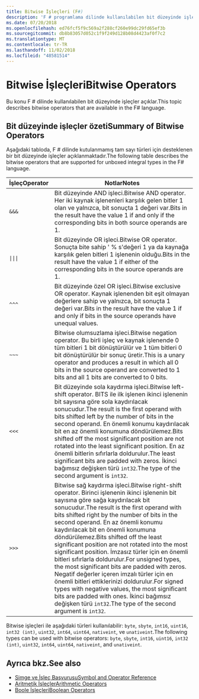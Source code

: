 ```yaml
---
title: Bitwise İşleçleri (F#)
description: 'F # programlama dilinde kullanılabilen bit düzeyinde işleçler hakkında bilgi edinin.'
ms.date: 07/20/2018
ms.openlocfilehash: ed76fcf5f9c569a2f288cf260e99dc29fd65ef3b
ms.sourcegitcommit: db8b83057d052c1f9f249d128b08d4423af0f7c2
ms.translationtype: MT
ms.contentlocale: tr-TR
ms.lasthandoff: 11/02/2018
ms.locfileid: "48581514"
---
```

# <a name="bitwise-operators"></a><span data-ttu-id="dadaa-103">Bitwise İşleçleri</span><span class="sxs-lookup"><span data-stu-id="dadaa-103">Bitwise Operators</span></span>

<span data-ttu-id="dadaa-104">Bu konu F # dilinde kullanılabilen bit düzeyinde işleçler açıklar.</span><span class="sxs-lookup"><span data-stu-id="dadaa-104">This topic describes bitwise operators that are available in the F# language.</span></span>

## <a name="summary-of-bitwise-operators"></a><span data-ttu-id="dadaa-105">Bit düzeyinde işleçler özeti</span><span class="sxs-lookup"><span data-stu-id="dadaa-105">Summary of Bitwise Operators</span></span>

<span data-ttu-id="dadaa-106">Aşağıdaki tabloda, F # dilinde kutulanmamış tam sayı türleri için desteklenen bir bit düzeyinde işleçler açıklanmaktadır.</span><span class="sxs-lookup"><span data-stu-id="dadaa-106">The following table describes the bitwise operators that are supported for unboxed integral types in the F# language.</span></span>

|<span data-ttu-id="dadaa-107">İşleç</span><span class="sxs-lookup"><span data-stu-id="dadaa-107">Operator</span></span>|<span data-ttu-id="dadaa-108">Notlar</span><span class="sxs-lookup"><span data-stu-id="dadaa-108">Notes</span></span>|
|--------|-----|
|`&&&`|<span data-ttu-id="dadaa-109">Bit düzeyinde AND işleci.</span><span class="sxs-lookup"><span data-stu-id="dadaa-109">Bitwise AND operator.</span></span> <span data-ttu-id="dadaa-110">Her iki kaynak işlenenleri karşılık gelen bitler 1 olan ve yalnızca, bit sonuçta 1 değeri var.</span><span class="sxs-lookup"><span data-stu-id="dadaa-110">Bits in the result have the value 1 if and only if the corresponding bits in both source operands are 1.</span></span>|
|<code>&#124;&#124;&#124;</code>|<span data-ttu-id="dadaa-111">Bit düzeyinde OR işleci.</span><span class="sxs-lookup"><span data-stu-id="dadaa-111">Bitwise OR operator.</span></span> <span data-ttu-id="dadaa-112">Sonuçta bite sahip ' % s'değeri 1 ya da kaynağa karşılık gelen bitleri 1 işlenenin olduğu.</span><span class="sxs-lookup"><span data-stu-id="dadaa-112">Bits in the result have the value 1 if either of the corresponding bits in the source operands are 1.</span></span>|
|`^^^`|<span data-ttu-id="dadaa-113">Bit düzeyinde özel OR işleci.</span><span class="sxs-lookup"><span data-stu-id="dadaa-113">Bitwise exclusive OR operator.</span></span> <span data-ttu-id="dadaa-114">Kaynak işlenenden bit eşit olmayan değerlere sahip ve yalnızca, bit sonuçta 1 değeri var.</span><span class="sxs-lookup"><span data-stu-id="dadaa-114">Bits in the result have the value 1 if and only if bits in the source operands have unequal values.</span></span>|
|`~~~`|<span data-ttu-id="dadaa-115">Bitwise olumsuzlama işleci.</span><span class="sxs-lookup"><span data-stu-id="dadaa-115">Bitwise negation operator.</span></span> <span data-ttu-id="dadaa-116">Bu birli işleç ve kaynak işlenende 0 tüm bitleri 1 bit dönüştürülür ve 1 tüm bitleri 0 bit dönüştürülür bir sonuç üretir.</span><span class="sxs-lookup"><span data-stu-id="dadaa-116">This is a unary operator and produces a result in which all 0 bits in the source operand are converted to 1 bits and all 1 bits are converted to 0 bits.</span></span>|
|`<<<`|<span data-ttu-id="dadaa-117">Bit düzeyinde sola kaydırma işleci.</span><span class="sxs-lookup"><span data-stu-id="dadaa-117">Bitwise left-shift operator.</span></span> <span data-ttu-id="dadaa-118">BITS ile ilk işlenen ikinci işlenenin bit sayısına göre sola kaydırılacak sonucudur.</span><span class="sxs-lookup"><span data-stu-id="dadaa-118">The result is the first operand with bits shifted left by the number of bits in the second operand.</span></span> <span data-ttu-id="dadaa-119">En önemli konumu kaydırılacak bit en az önemli konumuna döndürülemez.</span><span class="sxs-lookup"><span data-stu-id="dadaa-119">Bits shifted off the most significant position are not rotated into the least significant position.</span></span> <span data-ttu-id="dadaa-120">En az önemli bitlerin sıfırlarla doldurulur.</span><span class="sxs-lookup"><span data-stu-id="dadaa-120">The least significant bits are padded with zeros.</span></span> <span data-ttu-id="dadaa-121">İkinci bağımsız değişken türü `int32`.</span><span class="sxs-lookup"><span data-stu-id="dadaa-121">The type of the second argument is `int32`.</span></span>|
|`>>>`|<span data-ttu-id="dadaa-122">Bitwise sağ kaydırma işleci.</span><span class="sxs-lookup"><span data-stu-id="dadaa-122">Bitwise right-shift operator.</span></span> <span data-ttu-id="dadaa-123">Birinci işlenenin ikinci işlenenin bit sayısına göre sağa kaydırılacak bit sonucudur.</span><span class="sxs-lookup"><span data-stu-id="dadaa-123">The result is the first operand with bits shifted right by the number of bits in the second operand.</span></span> <span data-ttu-id="dadaa-124">En az önemli konumu kaydırılacak bit en önemli konumuna döndürülemez.</span><span class="sxs-lookup"><span data-stu-id="dadaa-124">Bits shifted off the least significant position are not rotated into the most significant position.</span></span> <span data-ttu-id="dadaa-125">İmzasız türler için en önemli bitleri sıfırlarla doldurulur.</span><span class="sxs-lookup"><span data-stu-id="dadaa-125">For unsigned types, the most significant bits are padded with zeros.</span></span> <span data-ttu-id="dadaa-126">Negatif değerler içeren imzalı türler için en önemli bitleri ettiklerinizi doldurulur.</span><span class="sxs-lookup"><span data-stu-id="dadaa-126">For signed types with negative values, the most significant bits are padded with ones.</span></span> <span data-ttu-id="dadaa-127">İkinci bağımsız değişken türü `int32`.</span><span class="sxs-lookup"><span data-stu-id="dadaa-127">The type of the second argument is `int32`.</span></span>|

<span data-ttu-id="dadaa-128">Bitwise işleçleri ile aşağıdaki türleri kullanılabilir: `byte`, `sbyte`, `int16`, `uint16`, `int32 (int)`, `uint32`, `int64`, `uint64`, `nativeint`, ve `unativeint`.</span><span class="sxs-lookup"><span data-stu-id="dadaa-128">The following types can be used with bitwise operators: `byte`, `sbyte`, `int16`, `uint16`, `int32 (int)`, `uint32`, `int64`, `uint64`, `nativeint`, and `unativeint`.</span></span>

## <a name="see-also"></a><span data-ttu-id="dadaa-129">Ayrıca bkz.</span><span class="sxs-lookup"><span data-stu-id="dadaa-129">See also</span></span>

- [<span data-ttu-id="dadaa-130">Simge ve İşleç Başvurusu</span><span class="sxs-lookup"><span data-stu-id="dadaa-130">Symbol and Operator Reference</span></span>](index.md)
- [<span data-ttu-id="dadaa-131">Aritmetik İşleçler</span><span class="sxs-lookup"><span data-stu-id="dadaa-131">Arithmetic Operators</span></span>](arithmetic-operators.md)
- [<span data-ttu-id="dadaa-132">Boole İşleçleri</span><span class="sxs-lookup"><span data-stu-id="dadaa-132">Boolean Operators</span></span>](boolean-operators.md)
